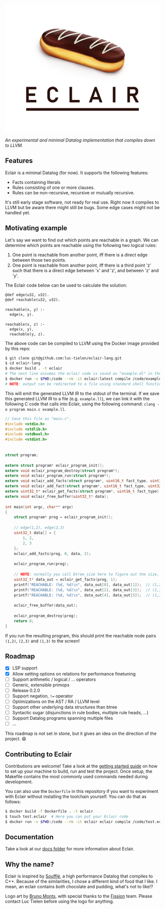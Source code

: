<picture>
  <source media="(prefers-color-scheme: dark)" srcset="./logo_dark.png"/>
  <img
    src="./logo_light.png"
    alt="Logo for the Eclair programming language"
    loading="lazy"
    decoding="async"/>
</picture>

_An experimental and minimal Datalog implementation that compiles down to LLVM._

## Features

Eclair is a minimal Datalog (for now). It supports the following features:

- Facts containing literals
- Rules consisting of one or more clauses.
- Rules can be non-recursive, recursive or mutually recursive.

It's still early stage software, not ready for real use. Right now it compiles
to LLVM but be aware there might still be bugs. Some edge cases might not be
handled yet.

## Motivating example

Let's say we want to find out which points are reachable in a graph. We can
determine which points are reachable using the following two logical rules:

1. One point is reachable from another point, iff there is a direct edge between
   those two points.
2. One point is reachable from another point, iff there is a third point 'z' such
   that there is a direct edge between 'x' and 'z', and between 'z' and 'y'.

The Eclair code below can be used to calculate the solution:

```eclair
@def edge(u32, u32).
@def reachable(u32, u32).

reachable(x, y) :-
  edge(x, y).

reachable(x, z) :-
  edge(x, y),
  reachable(y, z).
```

The above code can be compiled to LLVM using the Docker image provided by this repo:

```bash
$ git clone git@github.com:luc-tielen/eclair-lang.git
$ cd eclair-lang
$ docker build . -t eclair
# The next line assumes the eclair code is saved as "example.dl" in the current directory
$ docker run -v $PWD:/code --rm -it eclair:latest compile /code/example.dl
# NOTE: output can be redirected to a file using standard shell functionality: docker run ... > example.ll
```

This will emit the generated LLVM IR to the stdout of the terminal. If we save
this generated LLVM IR to a file (e.g. `example.ll`), we can link it with the
following C code that calls into Eclair, using the following command:
`clang -o program main.c example.ll`.

```c
// Save this file as "main.c".
#include <stdio.h>
#include <stdlib.h>
#include <stdbool.h>
#include <stdint.h>


struct program;

extern struct program* eclair_program_init();
extern void eclair_program_destroy(struct program*);
extern void eclair_program_run(struct program*);
extern void eclair_add_facts(struct program*, uint16_t fact_type, uint32_t* data, size_t fact_count);
extern void eclair_add_fact(struct program*, uint16_t fact_type, uint32_t* data);
extern uint32_t* eclair_get_facts(struct program*, uint16_t fact_type);
extern void eclair_free_buffer(uint32_t* data);

int main(int argc, char** argv)
{
    struct program* prog = eclair_program_init();

    // edge(1,2), edge(2,3)
    uint32_t data[] = {
        1, 2,
        2, 3
    };
    eclair_add_facts(prog, 0, data, 2);

    eclair_program_run(prog);

    // NOTE: normally you call btree_size here to figure out the size, but I know there are only 3 facts
    uint32_t* data_out = eclair_get_facts(prog, 1);
    printf("REACHABLE: (%d, %d)\n", data_out[0], data_out[1]);  // (1,2)
    printf("REACHABLE: (%d, %d)\n", data_out[2], data_out[3]);  // (2,3)
    printf("REACHABLE: (%d, %d)\n", data_out[4], data_out[5]);  // (1,3)

    eclair_free_buffer(data_out);

    eclair_program_destroy(prog);
    return 0;
}
```

If you run the resulting program, this should print the reachable node pairs
`(1,2)`, `(2,3)` and `(1,3)` to the screen!

## Roadmap

- [x] LSP support
- [x] Allow setting options on relations for performance finetuning
- [ ] Support arithmetic / logical / ... operators
- [ ] Generic, extensible primops
- [ ] Release 0.2.0
- [ ] Support negation, `!=` operator
- [ ] Optimizations on the AST / RA / LLVM level
- [ ] Support other underlying data structures than btree
- [ ] Syntactic sugar (disjunctions in rule bodies, multiple rule heads, ...)
- [ ] Support Datalog programs spanning multiple files
- [ ] ...

This roadmap is not set in stone, but it gives an idea on the direction of the
project. :smile:

## Contributing to Eclair

Contributions are welcome! Take a look at the
[getting started guide](./docs/getting_started.md) on how to set up your machine
to build, run and test the project. Once setup, the Makefile contains the most
commonly used commands needed during development.

You can also use the `Dockerfile` in this repository if you want to experiment
with Eclair without installing the toolchain yourself. You can do that as
follows:

```bash
$ docker build -f Dockerfile . -t eclair
$ touch test.eclair  # Here you can put your Eclair code
$ docker run -v $PWD:/code --rm -it eclair eclair compile /code/test.eclair
```

## Documentation

Take a look at our [docs folder](./docs/) for more information about Eclair.

## Why the name?

Eclair is inspired by [Soufflé](https://souffle-lang.github.io/), a high
performance Datalog that compiles to C++. Because of the similarities, I chose a
different kind of food that I like. I mean, an eclair contains _both_ chocolate and
pudding, what's not to like!?

Logo art by [Bruno Monts](https://www.instagram.com/bruno_monts/),
with special thanks to the [Fission](https://fission.codes) team.
Please contact Luc Tielen before using the logo for anything.
